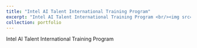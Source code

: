 ```yaml
---
title: "Intel AI Talent International Training Program"
excerpt: "Intel AI Talent International Training Program <br/><img src='/images/4.png'>"
collection: portfolio
---
```


Intel AI Talent International Training Program
